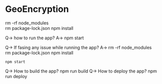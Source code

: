 # GeoEncryption

rm -rf node_modules  
rm package-lock.json
npm install

Q-> how to run the app?
A-> npm start

Q-> If fasing any issue while running the app?
A-> rm -rf node_modules  
    rm package-lock.json
    npm install

    npm start

Q-> How to build the app? npm run build
Q-> How to deploy the app? npm run deploy
